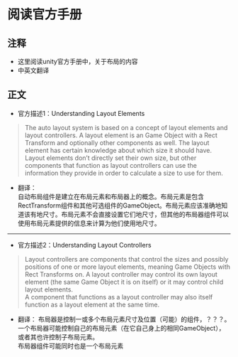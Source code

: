 # 阅读官方手册

## 注释

* 这里阅读unity官方手册中，关于布局的内容
* 中英文翻译

## 正文

* 官方描述1：Understanding Layout Elements

>The auto layout system is based on a concept of layout elements and layout controllers. A layout element is an Game Object with a Rect Transform and optionally other components as well. The layout element has certain knowledge about which size it should have. Layout elements don’t directly set their own size, but other components that function as layout controllers can use the information they provide in order to calculate a size to use for them.

* 翻译：  
    自动布局组件是建立在布局元素和布局器上的概念。布局元素是包含RectTransform组件和其他可选组件的GameObject。布局元素应该准确地知道该有地尺寸。布局元素不会直接设置它们地尺寸，但其他的布局器组件可以使用布局元素提供的信息来计算为他们使用地尺寸。

---

* 官方描述2：Understanding Layout Controllers

>Layout controllers are components that control the sizes and possibly positions of one or more layout elements, meaning Game Objects with Rect Transforms on. A layout controller may control its own layout element (the same Game Object it is on itself) or it may control child layout elements.  
>A component that functions as a layout controller may also itself function as a layout element at the same time.

* 翻译：
    布局器是控制一或多个布局元素尺寸及位置（可能）的组件，？？？。一个布局器可能控制自己的布局元素（在它自己身上的相同GameObject），或者其也许控制子布局元素。  
    布局器组件可能同时也是一个布局元素